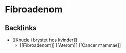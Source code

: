 # Fibroadenom
## Backlinks
* [[Knude i brystet hos kvinder]]
	* [[Fibroadenom]]
[[Aterom]]
[[Cancer mammae]]

<!-- #anki/tag/med/Derma #anki/deck/Medicine #anki/tag/med/GP -->

<!-- {BearID:5D693522-0FC6-4B1A-93FA-0A7A0349320A-19264-00002215EBB53A76} -->
